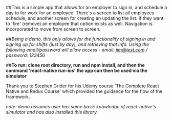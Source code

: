 ##This is a simple app that allows for an employer to sign in, and schedule a day to for work for an employee. There's a screen to list all employees schedule, and another screen for creating an updating the list. If they want to 'fire' (remove) an employee that option exists as well. Navigation is incorporated to move from screen to screen.

##*Being a demo, this only allows for the functionality of signing in and signing up for shifts (just by day), and retrieving that info. Using the following email/password will allow access - email: jim@test.com / password: 123456*

##**To run: clone root directory, run and npm install, and then the command 'react-native run-ios' the app can then be used via the simulator** 

Thank you to Stephen Grider for his Udemy course 'The Complete React Native and Redux Course' which provided the guidance for the flow of the framework.

*note: demo assumes user has some basic knowledge of react-native's simulator and has also installed this library*
